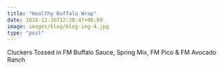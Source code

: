```yaml
---
title: "Healthy Buffalo Wrap"
date: 2018-12-26T12:28:47+06:00
image: images/blog/blog-img-4.jpg
type: "post"
---
```


Cluckers Tossed in FM Buffalo Sauce, Spring Mix, FM Pico & FM Avocado Ranch
